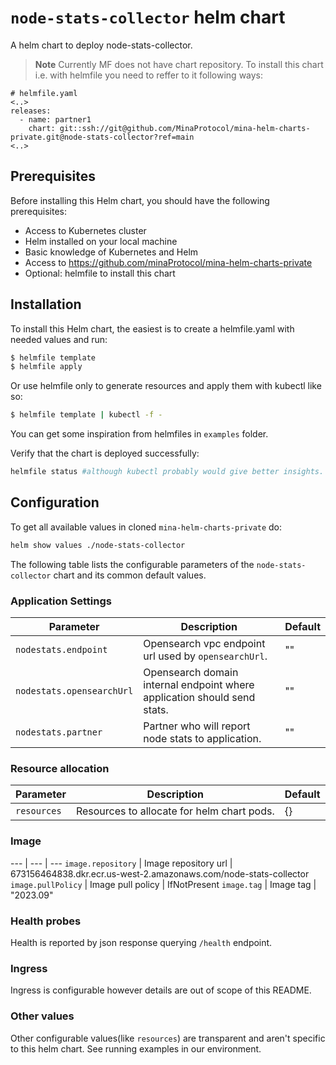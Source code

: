 # `node-stats-collector` helm chart
A helm chart to deploy node-stats-collector.

> **Note** Currently MF does not have chart repository. To install this chart i.e. with helmfile you need to reffer to it following ways:

```console
# helmfile.yaml
<..>
releases:
  - name: partner1
    chart: git::ssh://git@github.com/MinaProtocol/mina-helm-charts-private.git@node-stats-collector?ref=main
<..>
```

## Prerequisites

Before installing this Helm chart, you should have the following prerequisites:

 - Access to Kubernetes cluster
 - Helm installed on your local machine
 - Basic knowledge of Kubernetes and Helm
 - Access to https://github.com/minaProtocol/mina-helm-charts-private
 - Optional: helmfile to install this chart

## Installation

To install this Helm chart, the easiest is to create a helmfile.yaml with needed values and run:
```bash
$ helmfile template
$ helmfile apply
 ```

Or use helmfile only to generate resources and apply them with kubectl like so:

```bash
$ helmfile template | kubectl -f -
```

You can get some inspiration from helmfiles in `examples` folder.

Verify that the chart is deployed successfully:

```bash
helmfile status #although kubectl probably would give better insights.
```

## Configuration

To get all available values in cloned `mina-helm-charts-private` do:

```bash
helm show values ./node-stats-collector
```

The following table lists the configurable parameters of the `node-stats-collector` chart and its common default values.

### Application Settings

Parameter | Description | Default
--- | --- | ---
`nodestats.endpoint` | Opensearch vpc endpoint url used by `opensearchUrl`. | ""
`nodestats.opensearchUrl` | Opensearch domain internal endpoint where application should send stats. | ""
`nodestats.partner` | Partner who will report node stats to application. | ""

### Resource allocation

Parameter | Description | Default
--- | --- | ---
`resources` | Resources to allocate for helm chart pods. | {}

### Image
--- | --- | ---
`image.repository` | Image repository url | 673156464838.dkr.ecr.us-west-2.amazonaws.com/node-stats-collector
`image.pullPolicy` | Image pull policy | IfNotPresent
`image.tag` | Image tag | "2023.09"

### Health probes

Health is reported by json response querying `/health` endpoint.

### Ingress

Ingress is configurable however details are out of scope of this README.

### Other values

Other configurable values(like `resources`) are transparent and aren't specific to this helm chart. See running examples in our environment.
